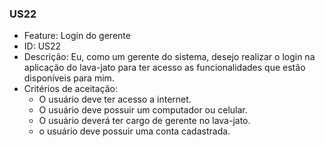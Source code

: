 ### US22

- Feature: Login do gerente
- ID: US22
- Descrição: Eu, como um gerente do sistema, desejo realizar o login na aplicação do lava-jato para ter acesso as funcionalidades que estão disponíveis para mim.
- Critérios de aceitação:
  * O usuário deve ter acesso a internet.
  * O usuário deve possuir um computador ou celular.
  * O usuário deverá ter cargo de gerente no lava-jato.
  * o usuário deve possuir uma conta cadastrada.
